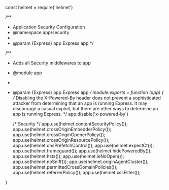 const helmet = require('helmet')

/**
 * Application Security Configuration
 * @namespace app/security
 * 
 * @param {Express} app Express app 
 */

/**
 * Adds all Security middlewares to app
 * @module app
 * 
 * @param {Express} app Express app 
 */
module.exports = function (app) {
    /*
    Disabling the X-Powered-By header does not prevent a sophisticated attacker from determining that an app is running Express. 
    It may discourage a casual exploit, but there are other ways to determine an app is running Express.
*/
    app.disable('x-powered-by')

    /*
        Security
    */
    app.use(helmet.contentSecurityPolicy());
    app.use(helmet.crossOriginEmbedderPolicy());
    app.use(helmet.crossOriginOpenerPolicy());
    app.use(helmet.crossOriginResourcePolicy());
    app.use(helmet.dnsPrefetchControl());
    app.use(helmet.expectCt());
    app.use(helmet.frameguard());
    app.use(helmet.hidePoweredBy());
    app.use(helmet.hsts());
    app.use(helmet.ieNoOpen());
    app.use(helmet.noSniff());
    app.use(helmet.originAgentCluster());
    app.use(helmet.permittedCrossDomainPolicies());
    app.use(helmet.referrerPolicy());
    app.use(helmet.xssFilter());

}